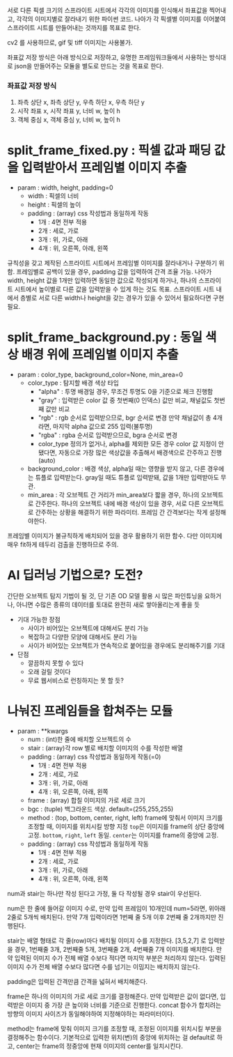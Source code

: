 서로 다른 픽셀 크기의 스프라이트 시트에서 각각의 이미지를 인식해서 좌표값을 찍어내고, 각각의 이미지별로 잘라내기 위한 파이썬 코드.
나아가 각 픽셀별 이미지를 이어붙여 스프라이트 시트를 만들어내는 것까지를 목표로 한다.

cv2 를 사용하므로, gif 및 tiff 이미지는 사용불가.

좌표값 저장 방식은 아래 방식으로 저장하고, 유명한 프레임워크들에서 사용하는 방식대로 json을 만들어주는 모듈을 별도로 만드는 것을 목표로 한다.

### 좌표값 저장 방식
1. 좌측 상단 x, 좌측 상단 y, 우측 하단 x, 우측 하단 y
2. 시작 좌표 x, 시작 좌표 y, 너비 w, 높이 h
3. 객체 중심 x, 객체 중심 y, 너비 w, 높이 h

# split_frame_fixed.py : 픽셀 값과 패딩 값을 입력받아서 프레임별 이미지 추출
- param : width, height, padding=0
  - width : 픽셀의 너비
  - height : 픽셀의 높이
  - padding : (array) css 작성법과 동일하게 작동
    - 1개 : 4면 전부 적용
    - 2개 : 세로, 가로
    - 3개 : 위, 가로, 아래
    - 4개 : 위, 오른쪽, 아래, 왼쪽

규칙성을 갖고 제작된 스프라이트 시트에서 프레임별 이미지를 잘라내거나 구분하기 위함.
프레임별로 공백이 있을 경우, padding 값을 입력하여 간격 조율 가능.
나아가 width, height 값을 1개만 입력하면 동일한 값으로 작성되게 하거나, 하나의 스프라이트 시트에서 높이별로 다른 값을 입력받을 수 있게 하는 것도 목표.
스프라이트 시트 내에서 층별로 서로 다른 width나 height을 갖는 경우가 있을 수 있어서 필요하다면 구현 필요.

# split_frame_background.py : 동일 색상 배경 위에 프레임별 이미지 추출
- param : color_type, background_color=None, min_area=0
  - color_type : 탐지할 배경 색상 타입
    - "alpha" : 투명 배경일 경우, 무조건 투명도 0을 기준으로 체크 진행함
    - "gray" : 입력받은 color 값 중 첫번째(0 인덱스) 값만 비교, 채널값도 첫번째 값만 비교
    - "rgb" : rgb 순서로 입력받으므로, bgr 순서로 변경
              만약 채널값이 총 4개라면, 마지막 alpha 값으로 255 입력(불투명)
    - "rgba" : rgba 순서로 입력받으므로, bgra 순서로 변경
    - color_type 정의가 없거나, alpha를 제외한 모든 경우 color 값 지정이 안됐다면, 자동으로 가장 많은 색상값을 추출해서 배경색으로 간주하고 진행 (auto)
  - background_color : 배경 색상, alpha일 때는 영향을 받지 않고, 다른 경우에는 튜플로 입력받는다. gray일 때도 튜플로 입력받돼, 값을 1개만 입력받아도 무관.
  - min_area : 각 오브젝트 간 거리가 min_area보다 짧을 경우, 하나의 오브젝트로 간주한다.
              하나의 오브젝트 내에 배경 색상이 있을 경우, 서로 다른 오브젝트로 간주하는 상황을 해결하기 위한 파라미터.
              프레임 간 간격보다는 작게 설정해야한다. 

프레임별 이미지가 불규칙하게 배치되어 있을 경우 활용하기 위한 함수.
다만 이미지에 매우 fit하게 테두리 검출을 진행하므로 주의.

# AI 딥러닝 기법으로? 도전?

간단한 오브젝트 탐지 기법이 될 것, 단 기존 OD 모델 활용 시 많은 파인튜닝을 요하거나,
아니면 수많은 종류의 데이터를 토대로 완전히 새로 쌓아올리는게 좋을 듯

- 기대 가능한 장점
  - 사이가 비어있는 오브젝트에 대해서도 분리 가능
  - 복잡하고 다양한 모양에 대해서도 분리 가능
  - 사이가 비어있는 오브젝트가 연속적으로 붙어있을 경우에도 분리해주기를 기대
- 단점
  - 깔끔하지 못할 수 있다
  - 오래 걸릴 것이다
  - 무료 웹서비스로 런칭하지는 못 할 듯?

# 나눠진 프레임들을 합쳐주는 모듈
- param : **kwargs
  - num : (int)한 줄에 배치할 오브젝트의 수
  - stair : (array)각 row 별로 배치할 이미지의 수를 작성한 배열
  - padding : (array) css 작성법과 동일하게 작동(=0)
    - 1개 : 4면 전부 적용
    - 2개 : 세로, 가로
    - 3개 : 위, 가로, 아래
    - 4개 : 위, 오른쪽, 아래, 왼쪽
  - frame : (array) 합칠 이미지의 가로 세로 크기
  - bgc : (tuple) 백그라운드 색상. default=(255,255,255)
  - method : (top, bottom, center, right, left) frame에 맞춰서 이미지 크기를 조정할 때, 이미지를 위치시킬 방향 지정
    `top`은 이미지를 frame의 상단 중앙에 고정. `bottom`, `right`, `left` 동일.
    `center`는 이미지를 frame의 중앙에 고정.
  - padding : (array) css 작성법과 동일하게 작동
    - 1개 : 4면 전부 적용
    - 2개 : 세로, 가로
    - 3개 : 위, 가로, 아래
    - 4개 : 위, 오른쪽, 아래, 왼쪽

num과 stair는 하나만 작성 된다고 가정, 둘 다 작성될 경우 stair이 우선된다.

num은 한 줄에 들어갈 이미지 수로, 만약 입력 프레임이 10개인데 num=5라면, 위아래 2줄로 5개씩 배치된다.
만약 7개 입력이라면 1번째 줄 5개 이후 2번째 줄 2개까지만 진행된다.

stair는 배열 형태로 각 줄(row)마다 배치될 이미지 수를 지정한다.
[3,5,2,7] 로 입력받을 경우, 1번째줄 3개, 2번째줄 5개, 3번째줄 2개, 4번째줄 7개 이미지를 배치한다.
만약 입력된 이미지 수가 전체 배열 수보다 적다면 마지막 부분은 처리하지 않는다.
입력된 이미지 수가 전체 배열 수보다 많다면 수를 넘기는 이밈지는 배치하지 않는다.

padding은 입력된 간격만큼 간격을 넓혀서 배치해준다.

frame은 하나의 이미지의 가로 세로 크기를 결정해준다.
만약 입력받은 값이 없다면, 입력받은 이미지 중 가장 큰 높이와 너비를 기준으로 진행한다.
concat 함수가 합치려는 방향의 이미지 사이즈가 동일해야하여 지정해야하는 파라미터이다.

method는 frame에 맞춰 이미지 크기를 조정할 때, 조정된 이미지를 위치시킬 부분을 결정해주는 함수이다.
기본적으로 입력한 위치(변)의 중앙에 위치하는 걸 default로 하고, center는 frame의 정중앙에 현재 이미지의 center를 일치시킨다.